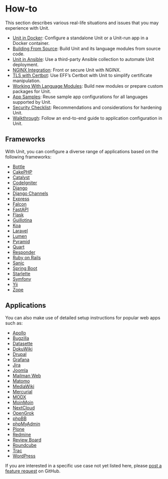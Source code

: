 # How-to

This section describes various real-life situations and issues that you may
experience with Unit.

- [Unit in Docker](docker.md): Configure a standalone Unit or a Unit-run app in a Docker
  container.
- [Building From Source](source.md): Build Unit and its language modules from source code.
- [Unit in Ansible](ansible.md): Use a third-party Ansible collection to automate Unit
  deployment.
- [NGINX Integration](integration.md): Front or secure Unit with NGINX.
- [TLS with Certbot](certbot.md): Use EFF’s Certbot with Unit to simplify certificate
  manipulation.
- [Working With Language Modules](modules.md): Build new modules or prepare custom packages for
  Unit.
- [App Samples](samples.md): Reuse sample app configurations for all languages
  supported by Unit.
- [Security Checklist](security.md): Recommendations and considerations for hardening Unit.
- [Walkthrough](walkthrough.md): Follow an end-to-end guide to application configuration
  in Unit.

<a id="howto-frameworks"></a>

## Frameworks

With Unit, you can configure a diverse range of applications based on the
following frameworks:

* [Bottle](bottle.md)
* [CakePHP](cakephp.md)
* [Catalyst](catalyst.md)
* [CodeIgniter](codeigniter.md)
* [Django](django.md)
* [Django Channels](djangochannels.md)
* [Express](express.md)
* [Falcon](falcon.md)
* [FastAPI](fastapi.md)
* [Flask](flask.md)
* [Guillotina](guillotina.md)
* [Koa](koa.md)
* [Laravel](laravel.md)
* [Lumen](lumen.md)
* [Pyramid](pyramid.md)
* [Quart](quart.md)
* [Responder](responder.md)
* [Ruby on Rails](rails.md)
* [Sanic](sanic.md)
* [Spring Boot](springboot.md)
* [Starlette](starlette.md)
* [Symfony](symfony.md)
* [Yii](yii.md)
* [Zope](zope.md)

## Applications

You can also make use of detailed setup instructions for popular web apps such
as:

* [Apollo](apollo.md)
* [Bugzilla](bugzilla.md)
* [Datasette](datasette.md)
* [DokuWiki](dokuwiki.md)
* [Drupal](drupal.md)
* [Grafana](grafana.md)
* [Jira](jira.md)
* [Joomla](joomla.md)
* [Mailman Web](mailman.md)
* [Matomo](matomo.md)
* [MediaWiki](mediawiki.md)
* [Mercurial](mercurial.md)
* [MODX](modx.md)
* [MoinMoin](moin.md)
* [NextCloud](nextcloud.md)
* [OpenGrok](opengrok.md)
* [phpBB](phpbb.md)
* [phpMyAdmin](phpmyadmin.md)
* [Plone](plone.md)
* [Redmine](redmine.md)
* [Review Board](reviewboard.md)
* [Roundcube](roundcube.md)
* [Trac](trac.md)
* [WordPress](wordpress.md)

If you are interested in a specific use case not yet listed here, please [post
a feature request](https://github.com/nginx/unit-docs/issues) on GitHub.
